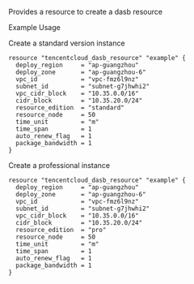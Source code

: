 Provides a resource to create a dasb resource



Example Usage

Create a standard version instance

```hcl
resource "tencentcloud_dasb_resource" "example" {
  deploy_region     = "ap-guangzhou"
  deploy_zone       = "ap-guangzhou-6"
  vpc_id            = "vpc-fmz6l9nz"
  subnet_id         = "subnet-g7jhwhi2"
  vpc_cidr_block    = "10.35.0.0/16"
  cidr_block        = "10.35.20.0/24"
  resource_edition  = "standard"
  resource_node     = 50
  time_unit         = "m"
  time_span         = 1
  auto_renew_flag   = 1
  package_bandwidth = 1
}
```

Create a professional instance
```hcl
resource "tencentcloud_dasb_resource" "example" {
  deploy_region     = "ap-guangzhou"
  deploy_zone       = "ap-guangzhou-6"
  vpc_id            = "vpc-fmz6l9nz"
  subnet_id         = "subnet-g7jhwhi2"
  vpc_cidr_block    = "10.35.0.0/16"
  cidr_block        = "10.35.20.0/24"
  resource_edition  = "pro"
  resource_node     = 50
  time_unit         = "m"
  time_span         = 1
  auto_renew_flag   = 1
  package_bandwidth = 1
}
```
